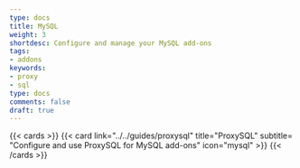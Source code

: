 ```yaml
---
type: docs
title: MySQL
weight: 3
shortdesc: Configure and manage your MySQL add-ons
tags:
- addons
keywords:
- proxy
- sql
type: docs
comments: false
draft: true
---
```

{{< cards >}}
 {{< card link="../../guides/proxysql" title="ProxySQL" subtitle= "Configure and use ProxySQL for MySQL add-ons" icon="mysql" >}}
{{< /cards >}}
